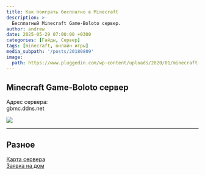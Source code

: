 ```yaml
---
title: Как поиграть бесплатно в Minecraft
description: >-
  Бесплатный Minecraft Game-Boloto сервер.
author: andrew
date: 2025-05-29 07:00:00 +0300
categories: [Гайды, Сервер]
tags: [minecraft, онлайн игры]
media_subpath: '/posts/20180809'
image:
  path: https://www.pluggedin.com/wp-content/uploads/2020/01/minecraft-review-image.jpg
---
```


## Minecraft Game-Boloto сервер
Адрес сервера:   
gbmc.ddns.net

![](https://mcapi.us/server/image?ip=gbmc.ddns.net)

----

## Разное
[Карта сервера](http://gbmc.ddns.net:7229/)  
[Заявка на дом ](https://forms.gle/VDewc2pBb6c8jWW28)  